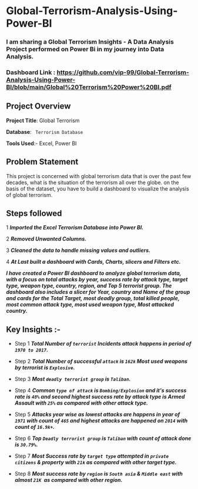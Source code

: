 # Global-Terrorism-Analysis-Using-Power-BI


### I am sharing a Global Terrorism Insights - A Data Analysis Project performed on Power Bi in my journey into Data Analysis.


### Dashboard Link : https://github.com/vip-99/Global-Terrorism-Analysis-Using-Power-BI/blob/main/Global%20Terrorism%20Power%20BI.pdf



## Project Overview

**Project Title**: Global Terrorism 

**Database**: ` Terrorism Database`

**Tools Used**:- Excel, Power BI




## Problem Statement
This project is concerned with global terrorism data that is over the past few decades, what is the situation of the terrorism all over the globe. on the basis of the dataset, you have to build a dashboard to visualize the analysis of global terrorism.




## Steps followed 
1 ***Imported the Excel Terrorism Database into Power BI.***

2 ***Removed Unwanted Columns.***

3 ***Cleaned the data to handle missing values and outliers.***

4 ***At Last built a dashboard with Cards, Charts, slicers and Filters etc.***



***I have created a Power BI dashboard to analyze global terrorism data, with a focus on total attacks by year, success rate by attack type, target type, weapon type, country, region, and Top 5 terrorist group. The dashboard also includes a slicer for Year, country and Name of the group and cards for the Total Target, most deadly group, total killed people, most common attack type, most used weapon type, Most attacked country.***






## Key Insights :-

- Step 1 ***Total Number of `terrorist` Incidents attack happens in period of `1970 to 2017`.***


- Step 2 ***Total Number of successful `attack` is `162k` Most used weapons by terrorist is `Explosive`.***


- Step 3 ***Most `deadly terrorist group` is `Taliban`.***


- Step 4 ***Common `type of attack` is `Bombing/Explosion` and it's success rate is `48%` and second highest success rate by attack type is Armed Assault with `25%` as compared with other attack type.***


- Step 5 ***Attacks year wise as lowest attacks are happens in year of `1971` with count of `465` and highest attacks are happened on `2014` with count of `16.9k+`.***


- Step 6 ***Top `Deadly terrorist group` is `Taliban` with count of attack done is `30.79%`.***


- Step 7 ***Most Success rate by `target type` attempted in `private citizens` & property with `21k` as compared with other target type.***
  

- Step 8 ***Most success rate by `region` is `South asia` & `Middle east` with almost `21K `as compared with other region.***



